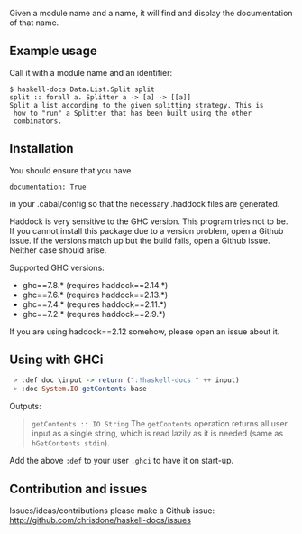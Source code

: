 Given a module name and a name, it will find and display the
documentation of that name.

## Example usage

Call it with a module name and an identifier:

    $ haskell-docs Data.List.Split split
    split :: forall a. Splitter a -> [a] -> [[a]]
    Split a list according to the given splitting strategy. This is
     how to "run" a Splitter that has been built using the other
     combinators.

## Installation

You should ensure that you have

    documentation: True

in your .cabal/config so that the necessary .haddock files are generated.

Haddock is very sensitive to the GHC version. This program tries not
to be. If you cannot install this package due to a version problem,
open a Github issue. If the versions match up but the build fails,
open a Github issue. Neither case should arise.

Supported GHC versions:

* ghc==7.8.* (requires haddock==2.14.*)
* ghc==7.6.* (requires haddock==2.13.*)
* ghc==7.4.* (requires haddock==2.11.*)
* ghc==7.2.* (requires haddock==2.9.*)

If you are using haddock==2.12 somehow, please open an issue about it.

## Using with GHCi

``` haskell
 > :def doc \input -> return (":!haskell-docs " ++ input)
 > :doc System.IO getContents base
```

Outputs:

> `getContents :: IO String`
> The `getContents` operation returns all user input as a single string,
> which is read lazily as it is needed
> (same as `hGetContents stdin`).

Add the above `:def` to your user `.ghci` to have it on start-up.

## Contribution and issues

Issues/ideas/contributions please make a Github issue:
http://github.com/chrisdone/haskell-docs/issues
